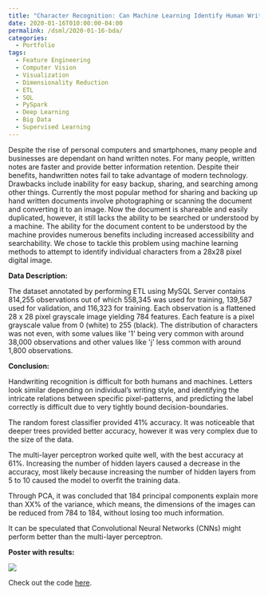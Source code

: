 ```yaml
---
title: "Character Recognition: Can Machine Learning Identify Human Written Characters?"
date: 2020-01-16T010:00:00-04:00
permalink: /dsml/2020-01-16-bda/
categories:
  - Portfolio
tags:
  - Feature Engineering
  - Computer Vision
  - Visualization
  - Dimensionality Reduction
  - ETL
  - SQL
  - PySpark
  - Deep Learning
  - Big Data
  - Supervised Learning
---
```

Despite the rise of personal computers and smartphones, many people and businesses are dependant on hand written notes. For many people, written notes are faster and provide better information retention. Despite their benefits, handwritten notes fail to take advantage of modern technology. Drawbacks include inability for easy backup, sharing, and searching among other things. Currently the most popular method for sharing and backing up hand written documents involve photographing or scanning the document and converting it to an image. Now the document is shareable and easily duplicated, however, it still lacks the ability to be searched or understood by a machine. The ability for the document content to be understood by the machine provides numerous benefits including increased accessibility and searchability. We chose to tackle this problem using machine learning methods to attempt to identify individual characters from a 28x28 pixel digital image. 

**Data Description:**

The dataset annotated by performing ETL using MySQL Server contains 814,255 observations out of which 558,345 was used for training, 139,587 used for validation, and 116,323 for training. Each observation is a flattened 28 x 28 pixel grayscale image yielding 784 features. Each feature is a pixel grayscale value from 0 (white) to 255 (black). The distribution of characters was not even, with some values like '1' being very common with around 38,000 observations and other values like 'j' less common with around 1,800 observations. 

**Conclusion:**

Handwriting recognition is difficult for both humans and machines. Letters look similar depending on individual’s writing style, and identifying the intricate relations between specific pixel-patterns, and predicting the label correctly is difficult due to very tightly bound decision-boundaries.

The random forest classifier provided 41% accuracy. It was noticeable that deeper trees provided better accuracy, however it was very complex due to the size of the data.

The multi-layer perceptron worked quite well, with the best accuracy at 61%. Increasing the number of hidden layers caused a decrease in the accuracy, most likely because increasing the number of hidden layers from 5 to 10 caused the model to overfit the training data. 

Through PCA, it was concluded that 184 principal components explain more than XX% of the variance, which means, the dimensions of the images can be reduced from 784 to 184, without losing too much information.

It can be speculated that Convolutional Neural Networks (CNNs) might perform better than the multi-layer perceptron.

**Poster with results:**

<img src="/assets/images/big-data-analytics/bda-project-poster.png?raw=true"/>

Check out the code [here](https://github.com/Advaitiyer/big-data-analytics/tree/master/Project).
